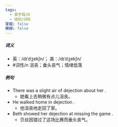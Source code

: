 ```yaml
---
tags:
  - 首字母/D
  - 级别/GRE
掌握: false
模糊: false
---
```

##### 词义
- 英：/dɪˈdʒekʃn/； 美：/dɪˈdʒekʃn/
- #词性/n  沮丧；垂头丧气；情绪低落
##### 例句
- There was a slight air of dejection about her .
	- 她看上去稍微有点儿沮丧。
- He walked home in dejection .
	- 他沮丧地走回了家。
- Beth showed her dejection at missing the game .
	- 贝丝因错过了这场比赛而垂头丧气。
